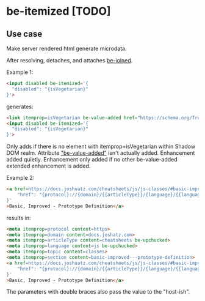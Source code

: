 # be-itemized [TODO]

## Use case

Make server rendered html generate microdata.

After resolving, detaches, and attaches [be-joined](https://github.com/bahrus/be-joined).

Example 1:

```html
<input disabled be-itemized='{
  "disabled": "{isVegetarian}"
}'>
```

generates:

```html
<link itemprop=isVegetarian be-value-added href="https://schema.org/True">
<input disabled be-itemized='{
  "disabled": "{isVegetarian}"
}'>

```

Only adds if there is no element with itemprop=isVegetarian within Shadow DOM realm.  Attribute ["be-value-added"](https://github.com/bahrus/be-value-added) isn't actually added.  Enhancement added quietly.  Enhancement only added if no other be-value-added extended enhancement is added.

Example 2:

```html
<a href=https://docs.joshuatz.com/cheatsheets/js/js-classes/#basic-improved---prototype-definition be-itemized='{
    "href": "{protocol}://{domain}/{{articleType}}/{language}/{{language}}-{classes}/#{section}"
}'
>Basic, Improved - Prototype Definition</a>
```

results in:

```html
<meta itemprop=protocol content=https>
<meta itemprop=domain content=docs.joshatz.com>
<meta itemprop=articleType content=cheatsheets be-upchucked>
<meta itemprop=language content=js be-upchucked>
<meta itemprop=topic content=classes>
<meta itemprop=section content=basic-improved---prototype-definition>
<a href=https://docs.joshuatz.com/cheatsheets/js/js-classes/#basic-improved---prototype-definition be-itemized='{
    "href": "{protocol}://{domain}/{{articleType}}/{language}/{{language}}-{classes}/#{section}"
}'
>Basic, Improved - Prototype Definition</a>

```

The parameters with double braces also pass the value to the "host-ish".



